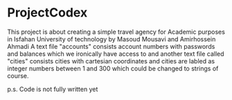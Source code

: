 # ProjectCodex

This project is about creating a simple travel agency for Academic purposes in Isfahan University of technology
by Masoud Mousavi and Amirhossein Ahmadi
A text file "accounts" consists account numbers with passwords and balances which we ironically have access to
and another text file called "cities" consists cities with cartesian coordinates and cities are labled as integer
numbers between 1 and 300 which could be changed to strings of course.


p.s. Code is not  fully written yet
